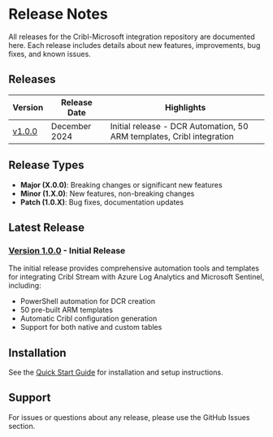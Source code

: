 # Release Notes

All releases for the Cribl-Microsoft integration repository are documented here. Each release includes details about new features, improvements, bug fixes, and known issues.

## Releases

| Version | Release Date | Highlights |
|---------|--------------|------------|
| [v1.0.0](v1.0.0.md) | December 2024 | Initial release - DCR Automation, 50 ARM templates, Cribl integration |

## Release Types

- **Major (X.0.0)**: Breaking changes or significant new features
- **Minor (1.X.0)**: New features, non-breaking changes
- **Patch (1.0.X)**: Bug fixes, documentation updates

## Latest Release

### [Version 1.0.0](v1.0.0.md) - Initial Release
The initial release provides comprehensive automation tools and templates for integrating Cribl Stream with Azure Log Analytics and Microsoft Sentinel, including:
- PowerShell automation for DCR creation
- 50 pre-built ARM templates
- Automatic Cribl configuration generation
- Support for both native and custom tables

## Installation

See the [Quick Start Guide](../Azure/CustomDeploymentTemplates/DCR-Automation/QUICK_START.md) for installation and setup instructions.

## Support

For issues or questions about any release, please use the GitHub Issues section.
